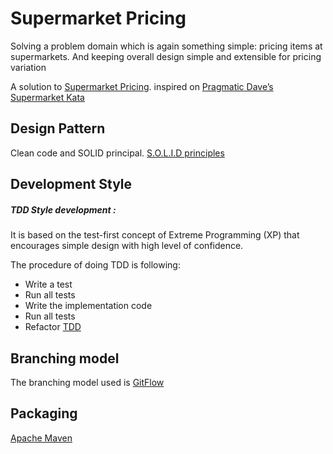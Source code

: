 # Supermarket Pricing
Solving a problem domain which is again something simple: pricing items at supermarkets. And keeping overall design simple and extensible for pricing variation 

A solution to [Supermarket Pricing](https://policyexpert.github.io/coding-assessment/​). inspired on [Pragmatic Dave’s Supermarket Kata](http://codekata.com/kata/kata01-supermarket-pricing/)

## Design Pattern
Clean code and SOLID principal.
[S.O.L.I.D principles](https://en.wikipedia.org/wiki/SOLID_(object-oriented_design))

## Development Style
##### TDD Style development :
It is based on the test-first concept of Extreme Programming (XP) that encourages simple design with high level of confidence.

The procedure of doing TDD is following:

- Write a test
- Run all tests
- Write the implementation code
- Run all tests
- Refactor
[TDD](https://technologyconversations.com/2014/09/30/test-driven-development-tdd/)

## Branching model
The branching model used is [GitFlow](http://nvie.com/posts/a-successful-git-branching-model/)

## Packaging
[Apache Maven](https://maven.apache.org/) 
